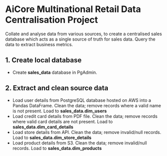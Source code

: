 # AiCore Multinational Retail Data Centralisation Project

Collate and analyse data from various sources, to create a centralised sales database which acts as a single source of truth for sales data. Query the data to extract business metrics.

## 1. Create local database

- Create __sales_data__ database in PgAdmin.

## 2. Extract and clean source data

- Load user details from PostgreSQL database hosted on AWS into a Pandas DataFrame. Clean the data; remove records where a valid name is not present. Load to __sales_data.dim_users__
- Load credit card details from PDF file. Clean the data; remove records where valid card details are not present. Load to __sales_data.dim_card_details__
- Load store details from API. Clean the data; remove invalid/null records. Load to __sales_data.dim_store_details__
- Load product details from S3. Clean the data; remove invalid/null records. Load to __sales_data.dim_products__


